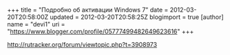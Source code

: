 +++
title = "Подробно об активации Windows 7"
date = 2012-03-20T20:58:00Z
updated = 2012-03-20T20:58:25Z
blogimport = true 
[author]
	name = "devi1"
	uri = "https://www.blogger.com/profile/05777499482649623616"
+++

<a href="http://rutracker.org/forum/viewtopic.php?t=3908973">http://rutracker.org/forum/viewtopic.php?t=3908973</a>
